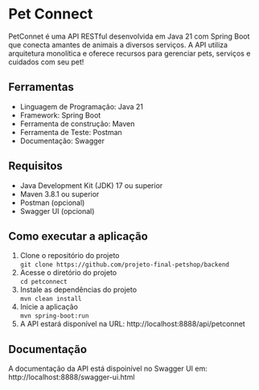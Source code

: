 # Pet Connect

PetConnet é uma API RESTful desenvolvida em Java 21 com Spring Boot que conecta amantes de animais a diversos serviços.
A API utiliza arquitetura monolítica e oferece recursos para gerenciar pets, serviços e cuidados com seu pet!

## Ferramentas

* Linguagem de Programação: Java 21
* Framework: Spring Boot
* Ferramenta de construção: Maven
* Ferramenta de Teste: Postman
* Documentação: Swagger

## Requisitos

* Java Development Kit (JDK) 17 ou superior
* Maven 3.8.1 ou superior
* Postman (opcional)
* Swagger UI (opcional)

## Como executar a aplicação

1. Clone o repositório do projeto  
   `git clone https://github.com/projeto-final-petshop/backend`
2. Acesse o diretório do projeto  
   `cd petconnect`
3. Instale as dependências do projeto  
   `mvn clean install`
4. Inicie a aplicação  
   `mvn spring-boot:run`
5. A API estará disponível na URL: http://localhost:8888/api/petconnet

## Documentação

A documentação da API está dispoinível no Swagger UI em: http://localhost:8888/swagger-ui.html